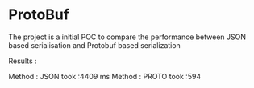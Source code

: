 # ProtoBuf

The project is a initial POC to compare the performance between JSON based serialisation and Protobuf based serialization 

Results :

Method : JSON took :4409 ms
Method : PROTO took :594

